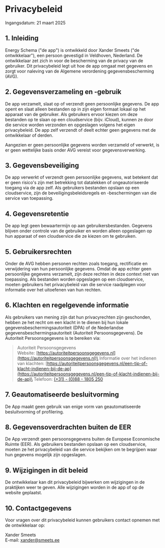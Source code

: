 # Privacybeleid
Ingangsdatum: 21 maart 2025

## 1. Inleiding
Energy Schema ("de app") is ontwikkeld door Xander Smeets ("de ontwikkelaar"), een persoon gevestigd in Veldhoven, Nederland. De ontwikkelaar zet zich in voor de bescherming van de privacy van de gebruiker. Dit privacybeleid legt uit hoe de app omgaat met gegevens en zorgt voor naleving van de Algemene verordening gegevensbescherming (AVG).

## 2. Gegevensverzameling en -gebruik
De app verzamelt, slaat op of verzendt geen persoonlijke gegevens. De app opent en slaat alleen bestanden op in zijn eigen formaat lokaal op het apparaat van de gebruiker. Als gebruikers ervoor kiezen om deze bestanden op te slaan op een cloudservice (bijv. iCloud), kunnen ze door die service worden verzonden en opgeslagen volgens het eigen privacybeleid. De app zelf verzendt of deelt echter geen gegevens met de ontwikkelaar of derden.

Aangezien er geen persoonlijke gegevens worden verzameld of verwerkt, is er geen wettelijke basis onder AVG vereist voor gegevensverwerking.

## 3. Gegevensbeveiliging
De app verwerkt of verzendt geen persoonlijke gegevens, wat betekent dat er geen risico's zijn met betrekking tot datalekken of ongeautoriseerde toegang via de app zelf. Als gebruikers bestanden opslaan op een cloudservice, zijn de beveiligingsbeleidsregels en -beschermingen van die service van toepassing.

## 4. Gegevensretentie
De app legt geen bewaartermijn op aan gebruikersbestanden. Gegevens blijven onder controle van de gebruiker en worden alleen opgeslagen op hun apparaat of een cloudservice die ze kiezen om te gebruiken.

## 5. Gebruikersrechten
Onder de AVG hebben personen rechten zoals toegang, rectificatie en verwijdering van hun persoonlijke gegevens. Omdat de app echter geen persoonlijke gegevens verzamelt, zijn deze rechten in deze context niet van toepassing. Als bestanden worden opgeslagen op een cloudservice, moeten gebruikers het privacybeleid van die service raadplegen voor informatie over het uitoefenen van hun rechten.

## 6. Klachten en regelgevende informatie
Als gebruikers van mening zijn dat hun privacyrechten zijn geschonden, hebben ze het recht om een ​​klacht in te dienen bij hun lokale gegevensbeschermingsautoriteit (DPA) of de Nederlandse gegevensbeschermingsautoriteit (Autoriteit Persoonsgegevens). De Autoriteit Persoonsgegevens is te bereiken via:

> Autoriteit Persoonsgegevens\
> Website: [https://autoriteitpersoonsgegevens.nl](https://autoriteitpersoonsgegevens.nl)\
> Informatie over het indienen van klachten: [https://autoriteitpersoonsgegevens.nl/een-tip-of-klacht-indienen-bij-de-ap](https://autoriteitpersoonsgegevens.nl/een-tip-of-klacht-indienen-bij-de-ap)\
> Telefoon: [(+31) - (0)88 - 1805 250](tel:+31881805250)

## 7. Geautomatiseerde besluitvorming
De App maakt geen gebruik van enige vorm van geautomatiseerde besluitvorming of profilering.

## 8. Gegevensoverdrachten buiten de EER
De App verzendt geen persoonsgegevens buiten de Europese Economische Ruimte (EER). Als gebruikers bestanden opslaan op een cloudservice, moeten ze het privacybeleid van die service bekijken om te begrijpen waar hun gegevens mogelijk zijn opgeslagen.

## 9. Wijzigingen in dit beleid
De ontwikkelaar kan dit privacybeleid bijwerken om wijzigingen in de praktijken weer te geven. Alle wijzigingen worden in de app of op de website geplaatst.

## 10. Contactgegevens
Voor vragen over dit privacybeleid kunnen gebruikers contact opnemen met de ontwikkelaar op:

Xander Smeets\
E-mail: [xander@smeets.ee](mailto:xander@smeets.ee)